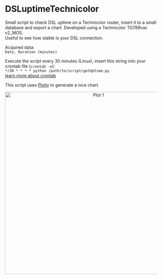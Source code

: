 # DSLuptimeTechnicolor
Small script to check DSL uptime on a Technicolor router, insert it to a small database and export a chart. Developed using a Technicolor TG789vac v2_MOS.  
Useful to see how stable is your DSL connection.

Acquired data:  
```Date, Duration (minutes)```

Execute the script every 30 minutes (Linux), insert this string into your crontab file (```crontab -e```):  
```*/30 * * * * python /path/to/script/getUptime.py```  
[learn more about crontab](https://linuxconfig.org/linux-cron-guide)

This script uses [Plotly](https://plot.ly/) to generate a nice chart.

<div>
    <a href="https://plot.ly/~emanueleffe/1/?share_key=uItXmcHVOYWS87sbZkqWGT" target="_blank" title="Plot 1" style="display: block; text-align: center;"><img src="https://plot.ly/~emanueleffe/1.png?share_key=uItXmcHVOYWS87sbZkqWGT" alt="Plot 1" style="max-width: 100%;width: 600px;"  width="600" onerror="this.onerror=null;this.src='https://plot.ly/404.png';" /></a>
</div>

